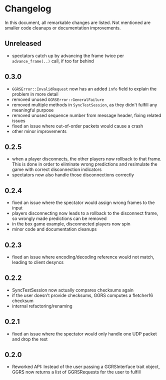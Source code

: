 # Changelog

In this document, all remarkable changes are listed. Not mentioned are smaller code cleanups or documentation improvements.

## Unreleased

- spectators catch up by advancing the frame twice per `advance_frame(..)` call, if too far behind

## 0.3.0

- `GGRSError::InvalidRequest` now has an added `info` field to explain the problem in more detail
- removed unused `GGRSError::GeneralFailure`
- removed multiple methods in `SyncTestSession`, as they didn't fulfill any meaningful purpose
- removed unused sequence number from message header, fixing related issues
- fixed an issue where out-of-order packets would cause a crash
- other minor improvements

## 0.2.5

- when a player disconnects, the other players now rollback to that frame. This is done in order to eliminate wrong predictions and resimulate the game with correct disconnection indicators
- spectators now also handle those disconnections correctly

## 0.2.4

- fixed an issue where the spectator would assign wrong frames to the input
- players disconnecting now leads to a rollback to the disconnect frame, so wrongly made predictions can be removed
- in the box game example, disconnected players now spin
- minor code and documentation cleanups

## 0.2.3

- fixed an issue where encoding/decoding reference would not match, leading to client desyncs

## 0.2.2

- SyncTestSession now actually compares checksums again
- if the user doesn't provide checksums, GGRS computes a fletcher16 checksum
- internal refactoring/renaming

## 0.2.1

- fixed an issue where the spectator would only handle one UDP packet and drop the rest

## 0.2.0

- Reworked API: Instead of the user passing a GGRSInterface trait object, GGRS now returns a list of GGRSRequests for the user to fulfill
